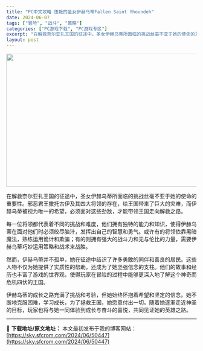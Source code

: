 ```yaml
---
title: "PC中文攻略 堕艳的圣女伊赫乌蒂Fallen Saint Yhoundeh"
date: 2024-06-07
tags: ["冒险", "战斗", "策略"]
categories: ["PC游戏下载", "PC游戏专区"]
excerpt: "在解救奈尔亚扎王国的征途中，圣女伊赫乌蒂所面临的挑战丝毫不亚于她的使命的重要性。邪恶君王撒托古伊及其四大将领的存在，给王国带来了巨大的灾难，而伊赫乌蒂被视为唯一的希望，必须面对这些劲敌，才能带领王国走向解救之路。 每一位将领都代表着不同的挑战和难度，他们拥有独特的能力和知识，使得伊赫乌蒂在面对他们时&hellip;"
layout: post
---
```


<img class="aligncenter size-full wp-image-50448" src="https://sky.sfcrom.com/wp-content/uploads/2024/06/2024060700230735.webp" alt="" width="616" height="353" />

在解救奈尔亚扎王国的征途中，圣女伊赫乌蒂所面临的挑战丝毫不亚于她的使命的重要性。邪恶君王撒托古伊及其四大将领的存在，给王国带来了巨大的灾难，而伊赫乌蒂被视为唯一的希望，必须面对这些劲敌，才能带领王国走向解救之路。

每一位将领都代表着不同的挑战和难度，他们拥有独特的能力和知识，使得伊赫乌蒂在面对他们时必须绞尽脑汁，发挥出自己的智慧和勇气。或许有的将领依靠黑暗魔法，熟练运用诡计和欺骗；有的则拥有强大的战斗力和无与伦比的力量，需要伊赫乌蒂巧妙运用策略和战术来战胜。

然而，伊赫乌蒂并不孤单，她在征途中结识了许多勇敢的同伴和善良的居民。这些人物不仅为她提供了实质性的帮助，还成为了她坚强信念的支柱。他们的故事和经历也丰富了游戏的世界观，使得玩家在冒险的过程中能够更深入地了解这个神奇而危机四伏的王国。

伊赫乌蒂的成长之路充满了挑战和考验，但她始终怀抱着希望和坚定的信念。她不断地克服困难，学习成长，为了拯救王国，她愿意付出一切。随着她逐渐走近神圣的目标，玩家也将与她一同体验到成长与奋斗的喜悦，共同见证她的英雄之路。

---
📖 **下载地址/原文地址：** 本文最初发布于我的博客网站：[https://sky.sfcrom.com/2024/06/50447](https://sky.sfcrom.com/2024/06/50447)
